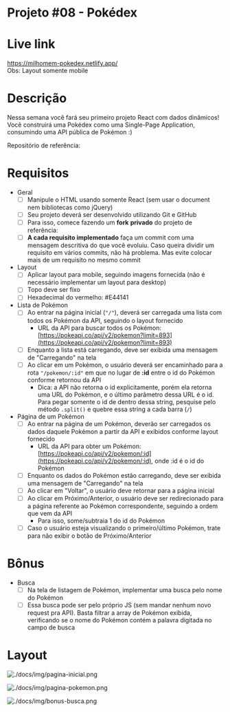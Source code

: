# Projeto #08 - Pokédex
# Live link
https://milhomem-pokedex.netlify.app/ <br>
Obs: Layout somente mobile 

# Descrição

Nessa semana você fará seu primeiro projeto React com dados dinâmicos! Você construirá uma Pokédex como uma Single-Page Application, consumindo uma API pública de Pokémon :)

Repositório de referência: 

# Requisitos

- Geral
    - [ ]  Manipule o HTML usando somente React (sem usar o document nem bibliotecas como jQuery)
    - [ ]  Seu projeto deverá ser desenvolvido utilizando Git e GitHub
    - [ ]  Para isso, comece fazendo um **fork** **privado** do projeto de referência:
    - [ ]  **A cada requisito implementado** faça um commit com uma mensagem descritiva do que você evoluiu. Caso queira dividir um requisito em vários commits, não há problema. Mas evite colocar mais de um requisito no mesmo commit
- Layout
    - [ ]  Aplicar layout para mobile, seguindo imagens fornecida (não é necessário implementar um layout para desktop)
    - [ ]  Topo deve ser fixo
    - [ ]  Hexadecimal do vermelho: #E44141
- Lista de Pokémon
    - [ ]  Ao entrar na página inicial (`"/"`), deverá ser carregada uma lista com todos os Pokémon da API, seguindo o layout fornecido
        - URL da API para buscar todos os Pokémon: [https://pokeapi.co/api/v2/pokemon?limit=893](https://pokeapi.co/api/v2/pokemon?limit=893)
    - [ ]  Enquanto a lista está carregando, deve ser exibida uma mensagem de "Carregando" na tela
    - [ ]  Ao clicar em um Pokémon, o usuário deverá ser encaminhado para a rota `"/pokemon/:id"` em que no lugar de **:id** entre o id do Pokémon conforme retornou da API
        - Dica: a API não retorna o id explicitamente, porém ela retorna uma URL do Pokémon, e o último parâmetro dessa URL é o id. Para pegar somente o id de dentro dessa string, pesquise pelo método `.split()` e quebre essa string a cada barra (`/`)
- Página de um Pokémon
    - [ ]  Ao entrar na página de um Pokémon, deverão ser carregados os dados daquele Pokémon a partir da API e exibidos conforme layout fornecido
        - URL da API para obter um Pokémon: [https://pokeapi.co/api/v2/pokemon/:id](https://pokeapi.co/api/v2/pokemon/:id), onde :id é o id do Pokémon
    - [ ]  Enquanto os dados do Pokémon estão carregando, deve ser exibida uma mensagem de "Carregando" na tela
    - [ ]  Ao clicar em "Voltar", o usuário deve retornar para a página inicial
    - [ ]  Ao clicar em Próximo/Anterior, o usuário deve ser redirecionado para a página referente ao Pokémon correspondente, seguindo a ordem que vem da API
        - Para isso, some/subtraia 1 do id do Pokémon
    - [ ]  Caso o usuário esteja visualizando o primeiro/último Pokémon, trate para não exibir o botão de Próximo/Anterior

# Bônus

- Busca
    - [ ]  Na tela de listagem de Pokémon, implementar uma busca pelo nome do Pokémon
    - [ ]  Essa busca pode ser pelo próprio JS (sem mandar nenhum novo request pra API). Basta filtrar a array de Pokémon exibida, verificando se o nome do Pokémon contém a palavra digitada no campo de busca

# Layout

![./docs/img/pagina-inicial.png](./docs/img/pagina-inicial.png)

![./docs/img/pagina-pokemon.png](./docs/img/pagina-pokemon.png)

![./docs/img/bonus-busca.png](./docs/img/bonus-busca.png)
